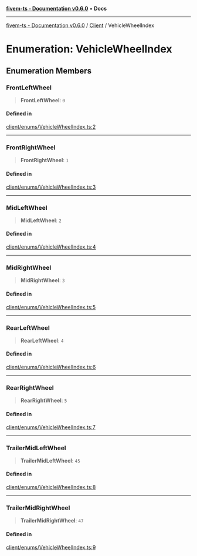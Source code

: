 [**fivem-ts - Documentation v0.6.0**](../../../README.md) • **Docs**

***

[fivem-ts - Documentation v0.6.0](../../../README.md) / [Client](../README.md) / VehicleWheelIndex

# Enumeration: VehicleWheelIndex

## Enumeration Members

### FrontLeftWheel

> **FrontLeftWheel**: `0`

#### Defined in

[client/enums/VehicleWheelIndex.ts:2](https://github.com/Purpose-Dev/fivem-ts/blob/main/src/client/enums/VehicleWheelIndex.ts#L2)

***

### FrontRightWheel

> **FrontRightWheel**: `1`

#### Defined in

[client/enums/VehicleWheelIndex.ts:3](https://github.com/Purpose-Dev/fivem-ts/blob/main/src/client/enums/VehicleWheelIndex.ts#L3)

***

### MidLeftWheel

> **MidLeftWheel**: `2`

#### Defined in

[client/enums/VehicleWheelIndex.ts:4](https://github.com/Purpose-Dev/fivem-ts/blob/main/src/client/enums/VehicleWheelIndex.ts#L4)

***

### MidRightWheel

> **MidRightWheel**: `3`

#### Defined in

[client/enums/VehicleWheelIndex.ts:5](https://github.com/Purpose-Dev/fivem-ts/blob/main/src/client/enums/VehicleWheelIndex.ts#L5)

***

### RearLeftWheel

> **RearLeftWheel**: `4`

#### Defined in

[client/enums/VehicleWheelIndex.ts:6](https://github.com/Purpose-Dev/fivem-ts/blob/main/src/client/enums/VehicleWheelIndex.ts#L6)

***

### RearRightWheel

> **RearRightWheel**: `5`

#### Defined in

[client/enums/VehicleWheelIndex.ts:7](https://github.com/Purpose-Dev/fivem-ts/blob/main/src/client/enums/VehicleWheelIndex.ts#L7)

***

### TrailerMidLeftWheel

> **TrailerMidLeftWheel**: `45`

#### Defined in

[client/enums/VehicleWheelIndex.ts:8](https://github.com/Purpose-Dev/fivem-ts/blob/main/src/client/enums/VehicleWheelIndex.ts#L8)

***

### TrailerMidRightWheel

> **TrailerMidRightWheel**: `47`

#### Defined in

[client/enums/VehicleWheelIndex.ts:9](https://github.com/Purpose-Dev/fivem-ts/blob/main/src/client/enums/VehicleWheelIndex.ts#L9)
